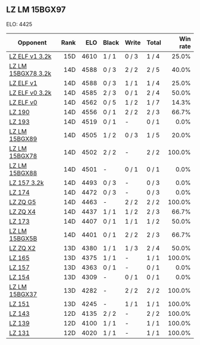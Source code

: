 ## LZ LM 15BGX97 ##

ELO: 4425

Opponent | Rank | ELO | Black | Write | Total | Win rate
---------|-----:|----:|-------|-------|-------|-------:
[LZ ELF v1 3.2k](LZ%20ELF%20v1%203.2k.md) | 15D | 4610 | 1 / 1 | 0 / 3 | 1 / 4 | 25.0%
[LZ LM 15BGX78 3.2k](LZ%20LM%2015BGX78%203.2k.md) | 14D | 4588 | 0 / 3 | 2 / 2 | 2 / 5 | 40.0%
[LZ ELF v1](LZ%20ELF%20v1.md) | 14D | 4588 | 0 / 3 | 1 / 1 | 1 / 4 | 25.0%
[LZ ELF v0 3.2k](LZ%20ELF%20v0%203.2k.md) | 14D | 4585 | 2 / 3 | 0 / 1 | 2 / 4 | 50.0%
[LZ ELF v0](LZ%20ELF%20v0.md) | 14D | 4562 | 0 / 5 | 1 / 2 | 1 / 7 | 14.3%
[LZ 190](LZ%20190.md) | 14D | 4556 | 0 / 1 | 2 / 2 | 2 / 3 | 66.7%
[LZ 193](LZ%20193.md) | 14D | 4519 | 0 / 1 | - | 0 / 1 | 0.0%
[LZ LM 15BGX89](LZ%20LM%2015BGX89.md) | 14D | 4505 | 1 / 2 | 0 / 3 | 1 / 5 | 20.0%
[LZ LM 15BGX78](LZ%20LM%2015BGX78.md) | 14D | 4502 | 2 / 2 | - | 2 / 2 | 100.0%
[LZ LM 15BGX88](LZ%20LM%2015BGX88.md) | 14D | 4501 | - | 0 / 1 | 0 / 1 | 0.0%
[LZ 157 3.2k](LZ%20157%203.2k.md) | 14D | 4493 | 0 / 3 | - | 0 / 3 | 0.0%
[LZ 174](LZ%20174.md) | 14D | 4472 | 0 / 3 | - | 0 / 3 | 0.0%
[LZ ZQ G5](LZ%20ZQ%20G5.md) | 14D | 4463 | - | 2 / 2 | 2 / 2 | 100.0%
[LZ ZQ X4](LZ%20ZQ%20X4.md) | 14D | 4437 | 1 / 1 | 1 / 2 | 2 / 3 | 66.7%
[LZ 173](LZ%20173.md) | 14D | 4407 | 0 / 1 | 1 / 1 | 1 / 2 | 50.0%
[LZ LM 15BGX5B](LZ%20LM%2015BGX5B.md) | 14D | 4401 | 0 / 1 | 2 / 2 | 2 / 3 | 66.7%
[LZ ZQ X2](LZ%20ZQ%20X2.md) | 13D | 4380 | 1 / 1 | 1 / 3 | 2 / 4 | 50.0%
[LZ 165](LZ%20165.md) | 13D | 4375 | 1 / 1 | - | 1 / 1 | 100.0%
[LZ 157](LZ%20157.md) | 13D | 4363 | 0 / 1 | - | 0 / 1 | 0.0%
[LZ 154](LZ%20154.md) | 13D | 4309 | - | 0 / 1 | 0 / 1 | 0.0%
[LZ LM 15BGX37](LZ%20LM%2015BGX37.md) | 13D | 4282 | - | 2 / 2 | 2 / 2 | 100.0%
[LZ 151](LZ%20151.md) | 13D | 4245 | - | 1 / 1 | 1 / 1 | 100.0%
[LZ 143](LZ%20143.md) | 12D | 4135 | 2 / 2 | - | 2 / 2 | 100.0%
[LZ 139](LZ%20139.md) | 12D | 4100 | 1 / 1 | - | 1 / 1 | 100.0%
[LZ 131](LZ%20131.md) | 12D | 4020 | 1 / 1 | - | 1 / 1 | 100.0%
